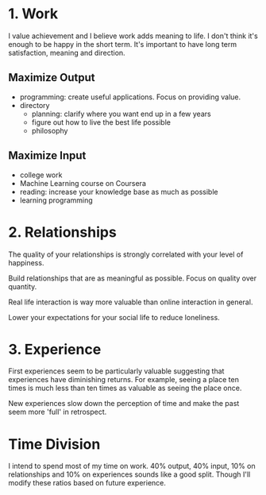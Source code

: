 # 1. Work

I value achievement and I believe work adds meaning to life. I don't think it's enough to be happy in the short term. It's important to have long term satisfaction, meaning and direction.

## Maximize Output

- programming: create useful applications. Focus on providing value.
- directory
  - planning: clarify where you want end up in a few years
  - figure out how to live the best life possible
  - philosophy

## Maximize Input

- college work
- Machine Learning course on Coursera
- reading: increase your knowledge base as much as possible
- learning programming

# 2. Relationships

The quality of your relationships is strongly correlated with your level of happiness.

Build relationships that are as meaningful as possible. Focus on quality over quantity.

Real life interaction is way more valuable than online interaction in general.

Lower your expectations for your social life to reduce loneliness.

# 3. Experience

First experiences seem to be particularly valuable suggesting that experiences have diminishing returns. For example, seeing a place ten times is much less than ten times as valuable as seeing the place once.

New experiences slow down the perception of time and make the past seem more 'full' in retrospect.

# Time Division

I intend to spend most of my time on work. 40% output, 40% input, 10% on relationships and 10% on experiences sounds like a good split. Though I'll modify these ratios based on future experience.